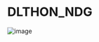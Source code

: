# DLTHON_NDG
![image](https://github.com/ivvve/DLTHON-NDG/assets/104029654/7fd1f103-9870-484c-9a64-be0a27fe02c6)
